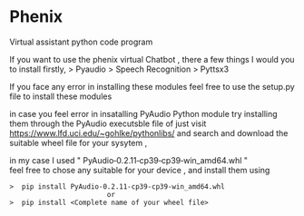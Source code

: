 # Phenix
Virtual assistant python code program



If you want to use the phenix virtual Chatbot , there a few things I would you to install firstly,
    > Pyaudio
    > Speech Recognition
    > Pyttsx3

 If you face any error in installing these modules feel free to use the setup.py file to install these modules


 in case you feel error in insatalling PyAudio Python module try installing them through the PyAudio executsble file of just visit https://www.lfd.uci.edu/~gohlke/pythonlibs/   and search and download the suitable wheel file for your sysytem , 
 
 in my case I used " PyAudio‑0.2.11‑cp39‑cp39‑win_amd64.whl  "   
 feel free to chose any suitable for your device , and install them using 

    >  pip install PyAudio-0.2.11-cp39-cp39-win_amd64.whl
                            or
    >  pip install <Complete name of your wheel file>